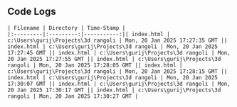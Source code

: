 ## Code Logs


    | Filename | Directory | Time-Stamp |
    |:---------|:---------:|-----------:|| index.html | c:\Users\gurij\Projects\3d rangoli | Mon, 20 Jan 2025 17:27:35 GMT || index.html | c:\Users\gurij\Projects\3d rangoli | Mon, 20 Jan 2025 17:27:45 GMT || index.html | c:\Users\gurij\Projects\3d rangoli | Mon, 20 Jan 2025 17:27:55 GMT || index.html | c:\Users\gurij\Projects\3d rangoli | Mon, 20 Jan 2025 17:28:05 GMT || index.html | c:\Users\gurij\Projects\3d rangoli | Mon, 20 Jan 2025 17:28:15 GMT || index.html | c:\Users\gurij\Projects\3d rangoli | Mon, 20 Jan 2025 17:30:07 GMT || index.html | c:\Users\gurij\Projects\3d rangoli | Mon, 20 Jan 2025 17:30:17 GMT || index.html | c:\Users\gurij\Projects\3d rangoli | Mon, 20 Jan 2025 17:30:27 GMT |
